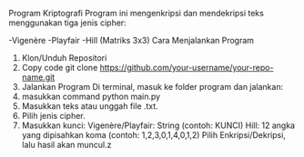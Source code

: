 Program Kriptografi
Program ini mengenkripsi dan mendekripsi teks menggunakan tiga jenis cipher:

-Vigenère
-Playfair
-Hill (Matriks 3x3)
Cara Menjalankan Program
1. Klon/Unduh Repositori
2. Copy code
git clone https://github.com/your-username/your-repo-name.git
3. Jalankan Program
Di terminal, masuk ke folder program dan jalankan:
4. masukkan command python main.py
5. Masukkan teks atau unggah file .txt.
6. Pilih jenis cipher.
7. Masukkan kunci:
Vigenère/Playfair: String (contoh: KUNCI)
Hill: 12 angka yang dipisahkan koma (contoh: 1,2,3,0,1,4,0,1,2)
Pilih Enkripsi/Dekripsi, lalu hasil akan muncul.z
